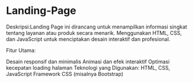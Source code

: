 # Landing-Page

Deskripsi:Landing Page ini dirancang untuk menampilkan informasi singkat tentang layanan atau produk secara menarik. Menggunakan HTML, CSS, dan JavaScript untuk menciptakan desain interaktif dan profesional.

Fitur Utama:

Desain responsif dan minimalis
Animasi dan efek interaktif
Optimasi kecepatan loading halaman
Teknologi yang Digunakan:
HTML, CSS, JavaScript
Framework CSS (misalnya Bootstrap)
